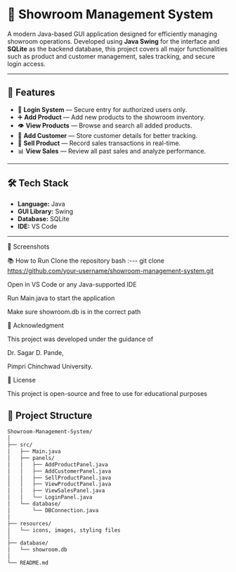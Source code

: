 # 🚗 Showroom Management System

A modern Java-based GUI application designed for efficiently managing showroom operations. Developed using **Java Swing** for the interface and **SQLite** as the backend database, this project covers all major functionalities such as product and customer management, sales tracking, and secure login access.

---

## 📌 Features

- 🔐 **Login System** — Secure entry for authorized users only.
- ➕ **Add Product** — Add new products to the showroom inventory.
- 👁️ **View Products** — Browse and search all added products.
- 👤 **Add Customer** — Store customer details for better tracking.
- 💸 **Sell Product** — Record sales transactions in real-time.
- 📊 **View Sales** — Review all past sales and analyze performance.

---

## 🛠️ Tech Stack

- **Language:** Java  
- **GUI Library:** Swing  
- **Database:** SQLite  
- **IDE:** VS Code

---

📸 Screenshots


📚 How to Run
Clone the repository
bash :--- git clone https://github.com/your-username/showroom-management-system.git

Open in VS Code or any Java-supported IDE

Run Main.java to start the application

Make sure showroom.db is in the correct path

🙏 Acknowledgment

This project was developed under the guidance of

Dr. Sagar D. Pande,

Pimpri Chinchwad University.

📃 License

This project is open-source and free to use for educational purposes

## 📂 Project Structure

```bash
Showroom-Management-System/
│
├── src/
│   ├── Main.java
│   ├── panels/
│   │   ├── AddProductPanel.java
│   │   ├── AddCustomerPanel.java
│   │   ├── SellProductPanel.java
│   │   ├── ViewProductPanel.java
│   │   ├── ViewSalesPanel.java
│   │   └── LoginPanel.java
│   └── database/
│       └── DBConnection.java
│
├── resources/
│   └── icons, images, styling files
│
├── database/
│   └── showroom.db
│
└── README.md



